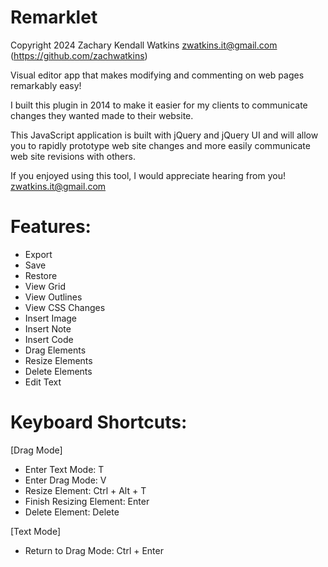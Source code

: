 # Remarklet

Copyright 2024 Zachary Kendall Watkins <zwatkins.it@gmail.com> (https://github.com/zachwatkins)

Visual editor app that makes modifying and commenting on web pages remarkably easy!

I built this plugin in 2014 to make it easier for my clients to communicate changes they wanted made to their website.

This JavaScript application is built with jQuery and jQuery UI and will allow you to rapidly prototype web site changes and more easily communicate web site revisions with others.

If you enjoyed using this tool, I would appreciate hearing from you! zwatkins.it@gmail.com

# Features:

-   Export
-   Save
-   Restore
-   View Grid
-   View Outlines
-   View CSS Changes
-   Insert Image
-   Insert Note
-   Insert Code
-   Drag Elements
-   Resize Elements
-   Delete Elements
-   Edit Text

# Keyboard Shortcuts:

[Drag Mode]

-   Enter Text Mode: T
-   Enter Drag Mode: V
-   Resize Element: Ctrl + Alt + T
-   Finish Resizing Element: Enter
-   Delete Element: Delete

[Text Mode]

-   Return to Drag Mode: Ctrl + Enter
